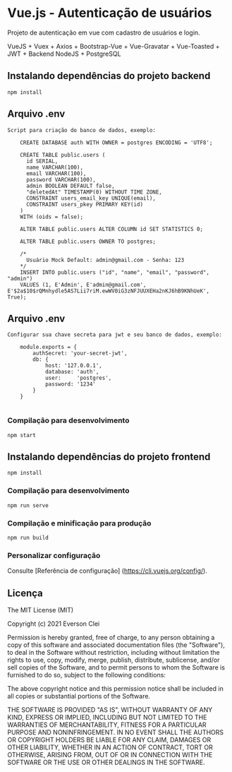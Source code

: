 # Vue.js - Autenticação de usuários 

Projeto de autenticação em vue com cadastro de usuários e login.

VueJS + Vuex + Axios + Bootstrap-Vue + Vue-Gravatar + Vue-Toasted + JWT + Backend NodeJS + PostgreSQL

## Instalando dependências do projeto backend
```
npm install
```

## Arquivo .env 
```
Script para criação do banco de dados, exemplo:

	CREATE DATABASE auth WITH OWNER = postgres ENCODING = 'UTF8';

	CREATE TABLE public.users (
	  id SERIAL,
	  name VARCHAR(100),
	  email VARCHAR(100),
	  password VARCHAR(100),
	  admin BOOLEAN DEFAULT false,
	  "deletedAt" TIMESTAMP(0) WITHOUT TIME ZONE,  
	  CONSTRAINT users_email_key UNIQUE(email),
	  CONSTRAINT users_pkey PRIMARY KEY(id)
	) 
	WITH (oids = false);

	ALTER TABLE public.users ALTER COLUMN id SET STATISTICS 0;

	ALTER TABLE public.users OWNER TO postgres;

	/* 
	  Usuário Mock Default: admin@gmail.com - Senha: 123  
	*/
	INSERT INTO public.users ("id", "name", "email", "password", "admin")
	VALUES (1, E'Admin', E'admin@gmail.com', E'$2a$10$rQMnhydle5AS7Lii7riM.ewWV0iG3zNFJUUXEHa2nKJ6hB9KNhUeK', True);  

```

## Arquivo .env 
```
Configurar sua chave secreta para jwt e seu banco de dados, exemplo:

	module.exports = {
		authSecret: 'your-secret-jwt',
		db: {
			host: '127.0.0.1',
			database: 'auth',
			user:     'postgres',
			password: '1234'
		}
	}
	
```

### Compilação para desenvolvimento
```
npm start
```

## Instalando dependências do projeto frontend
```
npm install
```

### Compilação para desenvolvimento
```
npm run serve
```

### Compilação e minificação para produção
```
npm run build

```

### Personalizar configuração

Consulte [Referência de configuração] (https://cli.vuejs.org/config/).

## Licença

The MIT License (MIT)

Copyright (c) 2021 Everson Clei

Permission is hereby granted, free of charge, to any person obtaining a copy of this software and associated documentation files (the "Software"), to deal in the Software without restriction, including without limitation the rights to use, copy, modify, merge, publish, distribute, sublicense, and/or sell copies of the Software, and to permit persons to whom the Software is furnished to do so, subject to the following conditions:

The above copyright notice and this permission notice shall be included in all copies or substantial portions of the Software.

THE SOFTWARE IS PROVIDED "AS IS", WITHOUT WARRANTY OF ANY KIND, EXPRESS OR IMPLIED, INCLUDING BUT NOT LIMITED TO THE WARRANTIES OF MERCHANTABILITY, FITNESS FOR A PARTICULAR PURPOSE AND NONINFRINGEMENT. IN NO EVENT SHALL THE AUTHORS OR COPYRIGHT HOLDERS BE LIABLE FOR ANY CLAIM, DAMAGES OR OTHER LIABILITY, WHETHER IN AN ACTION OF CONTRACT, TORT OR OTHERWISE, ARISING FROM, OUT OF OR IN CONNECTION WITH THE SOFTWARE OR THE USE OR OTHER DEALINGS IN THE SOFTWARE.
